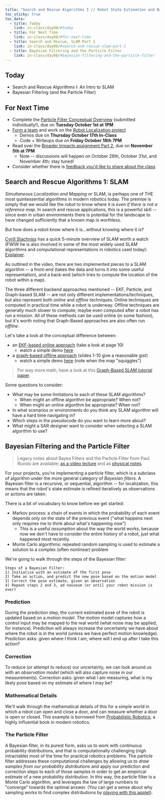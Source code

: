 ```yaml
---
title: "Search and Rescue Algorithms I // Robot State Estimation and Bayes"
toc_sticky: true
toc_data:
  - title: Today
    link: in-class/day08/#today
  - title: For Next Time
    link: in-class/day08/#for-next-time
  - title: Search and Rescue, SLAM Part 1
    link: in-class/day08/#search-and-rescue-slam-part-1
  - title: Bayesian Filtering and the Particle Filter
    link: in-class/day08/#bayesian-filtering-and-the-particle-filter
---
```


## Today

* Search and Rescue Algorithms I: An Intro to SLAM
* Bayesian Filtering (and the Particle Filter)

## For Next Time

* Complete the [Particle Filter Conceptual Overview](../assignments/robot_localization#conceptual-overview-due-9-22) (submitted individually!), due on **Tuesday October 1st at 1PM**
* [Form a team](https://docs.google.com/spreadsheets/d/1rE78CwfC8EZzauaegFujHMeQZMqxPuFwX2tCbE_3v44/edit?usp=sharing) and work on the [Robot Localization project](../assignments/robot_localization)
  * Demos due on **Thursday October 17th In-Class**
  * Code + Writeups due on **Friday October 18th 7PM**
* Read over the [Broader Impacts assignment Part 2](../assignments/broader_impacts), due on **November 5th at 7PM** 
  * Note -- discussions will happen on October 28th, October 31st, and November 4th; stay tuned!
* Consider whether there is [feedback you'd like to share about the class](https://forms.gle/giCwA1pkr4y3e4T37)


## Search and Rescue Algorithms 1: SLAM
_Simultaneous Localization and Mapping_ or SLAM, is perhaps one of THE most quintessential algorithms in modern robotics today. The premise is simply that we would like the robot to know where it is _even if there is not a reference map_. In search and rescue applications, this is a powerful skill -- since even in urban environments there is potential for the landscape to have changed sufficiently that a known map is worthless. 

But how does a robot know where it is...without knowing where it is?

[Cyrill Stachniss](https://scholar.google.com/citations?user=8vib2lAAAAAJ&hl=en) has a quick 5-minute overview of SLAM worth a watch (FWIW he is also involved in some of the most widely used SLAM algorithms and computational representations in robotics used today): [Explainer](https://youtu.be/BuRCJ2fegcc).

As outlined in the video, there are two implemented pieces to a SLAM algorithm -- a front-end (takes the data and turns it into some useful representation), and a back-end (which tries to compute the location of the robot within a map).

The three different backend approaches mentioned -- EKF, Particle, and Graph-based SLAM -- are not only different implementations/techniques, but also represent both _online_ and _offline_ techniques. Online techniques are computed in practical time while a robot is underway. Offline techniques are generally much slower to compute; maybe even computed after a robot has run a mission. All of these methods can be used online (in some fashion), but it's worth noting that Graph-Based approaches are also often run _offline_.

Let's take a look at the conceptual difference between:
* an [EKF-based online approach](https://citeseerx.ist.psu.edu/document?repid=rep1&type=pdf&doi=4fcf1d9c8c0f86ba318738c6531bbdcfb094f85b) (take a look at page 10)
  * watch a simple demo [here](https://www.youtube.com/watch?v=vGXQ537gHCg)
* a [graph-based offline approach](http://ais.informatik.uni-freiburg.de/teaching/ss13/robotics/slides/16-graph-slam.pdf) (slides 1-10 give a reasonable gist)
  * watch a simple demo [here](https://www.youtube.com/watch?v=E6IvbjZA7Ao) (note when the map "squiggles")

> For way more math, have a look at this [Graph-Based SLAM tutorial paper](http://www2.informatik.uni-freiburg.de/~stachnis/pdf/grisetti10titsmag.pdf).


Some questions to consider:
* What may be some limitations to each of these SLAM algorithms?
  * When might an offline algorithm be appropriate? When not? 
  * When might an online algorithm be appropriate? When not?
* In what scenarios or environments do you think any SLAM algorithm will have a hard time navigating in?
* Which steps in the pseudocode do you want to learn more about?
* What might a SAR designer want to consider when selecting a SLAM algorithm to use? 


## Bayesian Filtering and the Particle Filter

> Legacy notes about Bayes Filters and the Particle Filter from Paul Ruvolo are available: [as a video lecture](https://www.youtube.com/embed/l7CrjOTlioU) and as [physical notes](updated_bayes_filter.pdf). 

For your projects, you're implementing a particle filter, which is a subclass of algorithm under the more general category of _Bayesian filters_. A Bayesian filter is a recursive, or sequential, algorithm -- for localization, this means that the robot's state estimate is refined iteratively as observations or actions are taken.

There is a bit of vocabulary to know before we get started:
* Markov process: a chain of events in which the probability of each event depends only on the state of the previous event ("what happens next only requires me to think about what's happening now")
  * This is a useful _assumption_ about the way the world works, because now we don't have to consider the entire history of a robot, just what happened most recently.
* Monte Carlo algorithms: repeated random sampling is used to estimate a solution to a complex (often nonlinear) problem

We're going to walk through the steps of the Bayesian filter:
```
Steps of a Bayesian Filter:
1) Initialize with an estimate of the first pose
2) Take an action, and predict the new pose based on the motion model
3) Correct the pose estimate, given an observation
4) Repeat steps 2 and 3, ad nauseum (or until your robot mission is over)
```

### Prediction
During the prediction step, the current estimated pose of the robot is updated based on a _motion model_. The motion model captures how a control input may be mapped to the real world (what noise may be applied, for instance). Prediction will always increase the uncertainty we have about where the robot is in the world (unless we have perfect motion knowledge). Prediction asks: given where I think I am, where will I end up after I take this action?

### Correction
To reduce (or attempt to reduce) our uncertainty, we can look around us with an _observation model_ (which will also capture noise in our measurements). Correction asks: given what I am measuring, what is my likely pose based on my estimate of where I may be?

### Mathematical Details
We'll walk through the mathematical details of this for a simple world in which a robot can open and close a door, and can measure whether a door is open or closed. This example is borrowed from [Probabilistic Robotics](https://docs.ufpr.br/~danielsantos/ProbabilisticRobotics.pdf); a highly influential book in modern robotics.

### The Particle Filter
A Bayesian filter, in its purest form, asks us to work with continuous probability distributions, and that is computationally challenging (nigh intractable) most of the time for practical robotics problems. The particle filter addresses these computational challenges by allowing us to _draw samples from our probability distributions_ and apply our prediction and correction steps to each of those samples in order to get an empirical estimate of a new probability distribution. In this way, the particle filter is a Monte Carlo algorithm, and leverages the law of large numbers to "converge" towards the optimal answer. (You can get a sense about why sampling works to find complex distributions by [playing with this applet](http://chi-feng.github.io/mcmc-demo/app.html?algorithm=GibbsSampling&target=banana)).


